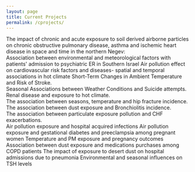 ```yaml
---
layout: page
title: Current Projects
permalink: /cprojects/
---
```


The impact of chronic and acute exposure to soil derived airborne particles on chronic obstructive pulmonary disease, asthma and ischemic heart disease in space and time in the northern Negev:  
Association between environmental and meteorological factors with patients' admission to psychiatric ER in Southern Israel
Air pollution effect on cardiovascular risk factors and diseases- spatial and temporal associations in hot climate 
Short-Term Changes in Ambient Temperature and Risk of Stroke.   
Seasonal Associations between Weather Conditions and Suicide attempts.  
Renal disease and exposure to hot climate.  
The association between seasons, temperature and hip fracture incidence.  
The association between dust exposure and Bronchiolitis incidence.  
The association between particulate exposure pollution and CHF exacerbations.   
Air pollution exposure and hospital acquired infections
Air pollution exposure and gestational diabetes and preeclampsia among pregnant women
Temperature and PM exposure and pregnancy outcomes
Association between dust exposure and medications purchases among COPD patients
The impact of exposure to desert dust on hospital admissions due to pneumonia
Environmental and seasonal influences on TSH levels
